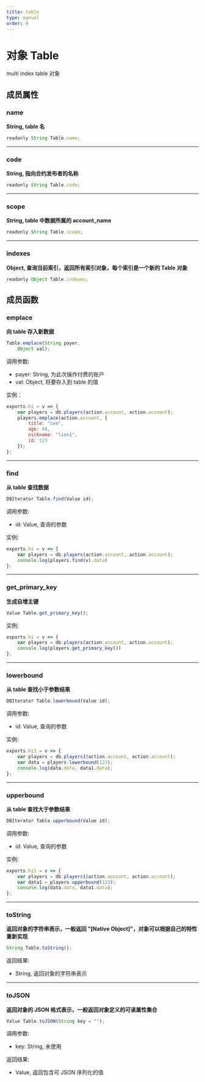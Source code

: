 ```yaml
---
title: table
type: manual
order: 9
---
```

# 对象 Table
multi index table 对象

## 成员属性
        
### name
**String, table 名**

```JavaScript
readonly String Table.name;
```

--------------------------
### code
**String, 指向合约发布者的名称**

```JavaScript
readonly String Table.code;
```

--------------------------
### scope
**String, table 中数据所属的 account_name**

```JavaScript
readonly String Table.scope;
```

--------------------------
### indexes
**Object, 查询当前索引，返回所有索引对象，每个索引是一个新的 Table 对象**

```JavaScript
readonly Object Table.indexes;
```

## 成员函数
        
### emplace
**向 table 存入新数据**

```JavaScript
Table.emplace(String payer,
    Object val);
```

调用参数:
* payer: String, 为此次操作付费的账户
* val: Object, 将要存入到 table 的值

实例：

```JavaScript
exports.hi = v => {
    var players = db.players(action.account, action.account);
    players.emplace(action.account, {
        title: "ceo",
        age: 48,
        nickname: "lion1",
        id: 123
    });
};
```

--------------------------
### find
**从 table 查找数据**

```JavaScript
DBIterator Table.find(Value id);
```

调用参数:
* id: Value, 查询的参数

实例:

```JavaScript
exports.hi = v => {
    var players = db.players(action.account, action.account);
    console.log(players.find(v).data)
};
```

--------------------------
### get_primary_key
**生成自增主键**

```JavaScript
Value Table.get_primary_key();
```

实例:

```JavaScript
exports.hi = v => {
    var players = db.players(action.account, action.account);
    console.log(players.get_primary_key())
};
```

--------------------------
### lowerbound
**从 table 查找小于参数结果**

```JavaScript
DBIterator Table.lowerbound(Value id);
```

调用参数:
* id: Value, 查询的参数

实例:

```JavaScript
exports.hi1 = v => {
    var players = db.players1(action.account, action.account);
    var data = players.lowerbound(123);
    console.log(data.data, data1.data);
};
```

--------------------------
### upperbound
**从 table 查找大于参数结果**

```JavaScript
DBIterator Table.upperbound(Value id);
```

调用参数:
* id: Value, 查询的参数

实例:

```JavaScript
exports.hi1 = v => {
    var players = db.players1(action.account, action.account);
    var data1 = players.upperbound(123);
    console.log(data.data, data1.data);
};
```

--------------------------
### toString
**返回对象的字符串表示，一般返回 "[Native Object]"，对象可以根据自己的特性重新实现**

```JavaScript
String Table.toString();
```

返回结果:
* String, 返回对象的字符串表示

--------------------------
### toJSON
**返回对象的 JSON 格式表示，一般返回对象定义的可读属性集合**

```JavaScript
Value Table.toJSON(String key = "");
```

调用参数:
* key: String, 未使用

返回结果:
* Value, 返回包含可 JSON 序列化的值


